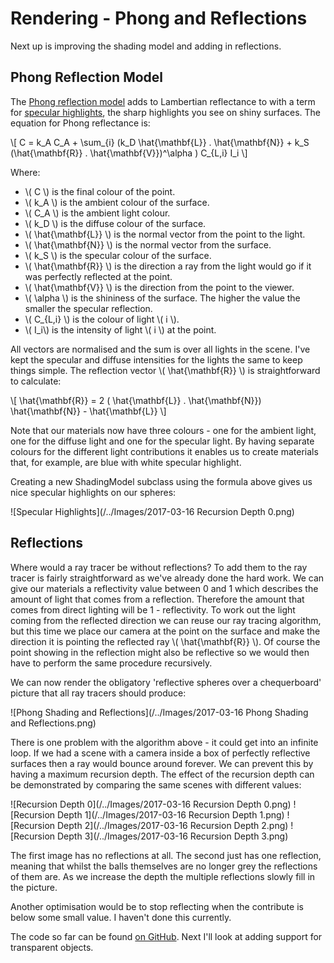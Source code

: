 # Rendering - Phong and Reflections #

Next up is improving the shading model and adding in reflections.

## Phong Reflection Model ##

The [Phong reflection model](https://en.wikipedia.org/wiki/Phong_reflection_model) adds to Lambertian reflectance to with a term for [specular highlights](https://en.wikipedia.org/wiki/Specular_highlight), the sharp highlights you see on shiny surfaces. The equation for Phong reflectance is:

\\\[ C = k\_A C\_A + \\sum\_{i} (k\_D \\hat{\\mathbf{L}} . \\hat{\\mathbf{N}} + k\_S (\\hat{\\mathbf{R}} . \\hat{\\mathbf{V}})^\\alpha ) C\_{L,i} I\_i \\\]

Where:

* \\\( C \\\) is the final colour of the point.
* \\\( k\_A \\\) is the ambient colour of the surface.
* \\\( C\_A \\\) is the ambient light colour.
* \\\( k\_D \\\) is the diffuse colour of the surface.
* \\\( \\hat{\\mathbf{L}} \\\) is the normal vector from the point to the light.
* \\\( \\hat{\\mathbf{N}} \\\) is the normal vector from the surface.
* \\\( k\_S \\\) is the specular colour of the surface.
* \\\( \\hat{\\mathbf{R}} \\\) is the direction a ray from the light would go if it was perfectly reflected at the point.
* \\\( \\hat{\\mathbf{V}} \\\) is the direction from the point to the viewer.
* \\\( \\alpha \\\) is the shininess of the surface. The higher the value the smaller the specular reflection.
* \\\( C\_{L,i} \\\) is the colour of light \\\( i \\\).
* \\\( I\_i\\\) is the intensity of light \\\( i \\\) at the point.

All vectors are normalised and the sum is over all lights in the scene. I've kept the specular and diffuse intensities for the lights the same to keep things simple. The reflection vector \\\( \\hat{\\mathbf{R}} \\\) is straightforward to calculate:

\\\[ \\hat{\\mathbf{R}} = 2 ( \\hat{\\mathbf{L}} . \\hat{\\mathbf{N}}) \\hat{\\mathbf{N}} - \\hat{\\mathbf{L}} \\\]

Note that our materials now have three colours - one for the ambient light, one for the diffuse light and one for the specular light. By having separate colours for the different light contributions it enables us to create materials that, for example, are blue with white specular highlight.

Creating a new ShadingModel subclass using the formula above gives us nice specular highlights on our spheres:

![Specular Highlights](/../Images/2017-03-16 Recursion Depth 0.png)

## Reflections ##

Where would a ray tracer be without reflections? To add them to the ray tracer is fairly straightforward as we've already done the hard work. We can give our materials a reflectivity value between 0 and 1 which describes the amount of light that comes from a reflection. Therefore the amount that comes from direct lighting will be 1 - reflectivity. To work out the light coming from the reflected direction we can reuse our ray tracing algorithm, but this time we place our camera at the point on the surface and make the direction it is pointing the reflected ray \\\( \\hat{\\mathbf{R}} \\\). Of course the point showing in the reflection might also be reflective so we would then have to perform the same procedure recursively.

We can now render the obligatory 'reflective spheres over a chequerboard' picture that all ray tracers should produce:

![Phong Shading and Reflections](/../Images/2017-03-16 Phong Shading and Reflections.png)

There is one problem with the algorithm above - it could get into an infinite loop. If we had a scene with a camera inside a box of perfectly reflective surfaces then a ray would bounce around forever. We can prevent this by having a maximum recursion depth. The effect of the recursion depth can be demonstrated by comparing the same scenes with different values:

![Recursion Depth 0](/../Images/2017-03-16 Recursion Depth 0.png)
![Recursion Depth 1](/../Images/2017-03-16 Recursion Depth 1.png)
![Recursion Depth 2](/../Images/2017-03-16 Recursion Depth 2.png)
![Recursion Depth 3](/../Images/2017-03-16 Recursion Depth 3.png)

The first image has no reflections at all. The second just has one reflection, meaning that whilst the balls themselves are no longer grey the reflections of them are. As we increase the depth the multiple reflections slowly fill in the picture.

Another optimisation would be to stop reflecting when the contribute is below some small value. I haven't done this currently.

The code so far can be found [on GitHub](https://github.com/MrKWatkins/Rendering/tree/phong-and-reflections). Next I'll look at adding support for transparent objects.